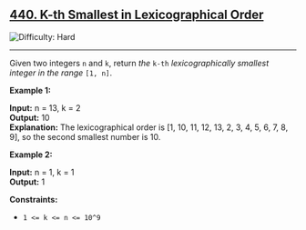 ## [440\. K-th Smallest in Lexicographical Order](https://leetcode.com/problems/k-th-smallest-in-lexicographical-order)

![Difficulty: Hard](https://img.shields.io/badge/Difficulty-Hard-red)

---

Given two integers `n` and `k`, return _the_ `k-th` _lexicographically smallest integer in the range_ `[1, n]`.

**Example 1:**

**Input:** n = 13, k = 2  
**Output:** 10  
**Explanation:** The lexicographical order is \[1, 10, 11, 12, 13, 2, 3, 4, 5, 6, 7, 8, 9\], so the second smallest number is 10.

**Example 2:**

**Input:** n = 1, k = 1  
**Output:** 1

**Constraints:**

- `1 <= k <= n <= 10^9`
